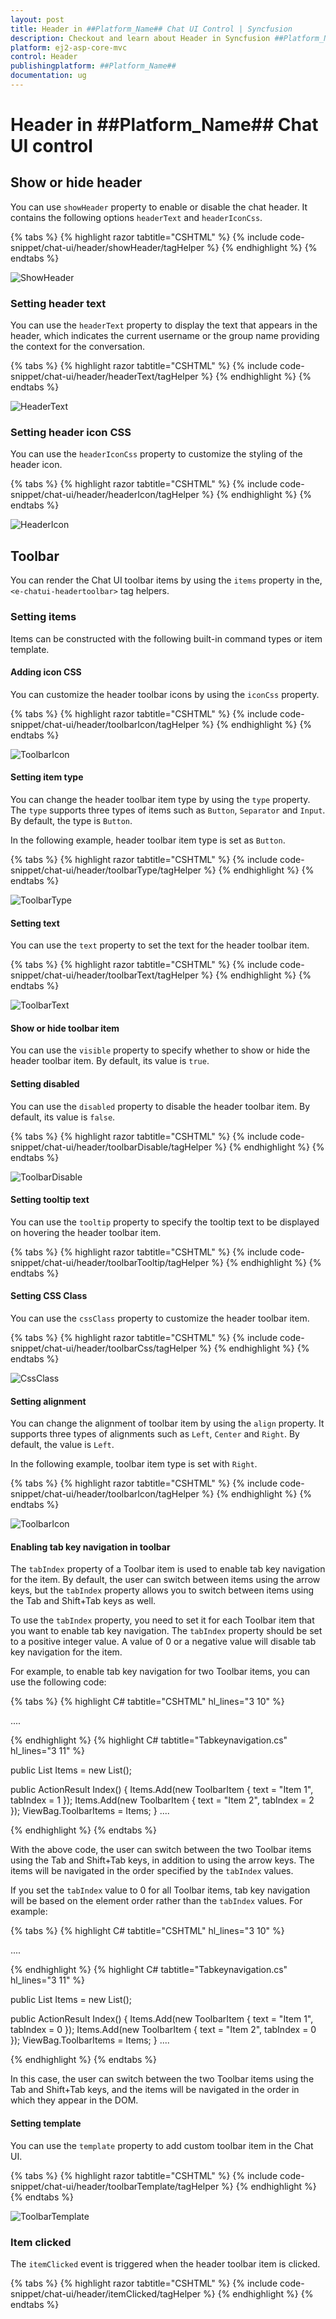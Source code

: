 ```yaml
---
layout: post
title: Header in ##Platform_Name## Chat UI Control | Syncfusion
description: Checkout and learn about Header in Syncfusion ##Platform_Name## Chat UI control of Syncfusion Essential JS 2 and more.
platform: ej2-asp-core-mvc
control: Header
publishingplatform: ##Platform_Name##
documentation: ug
---
```


# Header in ##Platform_Name## Chat UI control

## Show or hide header

You can use `showHeader` property to enable or disable the chat header. It contains the following options `headerText` and `headerIconCss`.

{% tabs %}
{% highlight razor tabtitle="CSHTML" %}
{% include code-snippet/chat-ui/header/showHeader/tagHelper %}
{% endhighlight %}
{% endtabs %}

![ShowHeader](images/show-header.png)

### Setting header text

You can use the `headerText` property to display the text that appears in the header, which indicates the current username or the group name providing the context for the conversation.

{% tabs %}
{% highlight razor tabtitle="CSHTML" %}
{% include code-snippet/chat-ui/header/headerText/tagHelper %}
{% endhighlight %}
{% endtabs %}

![HeaderText](images/header-text.png)

### Setting header icon CSS

You can use the `headerIconCss` property to customize the styling of the header icon.

{% tabs %}
{% highlight razor tabtitle="CSHTML" %}
{% include code-snippet/chat-ui/header/headerIcon/tagHelper %}
{% endhighlight %}
{% endtabs %}

![HeaderIcon](images/header-icon.png)

## Toolbar

You can render the Chat UI toolbar items by using the `items` property in the, `<e-chatui-headertoolbar>` tag helpers.

### Setting items

Items can be constructed with the following built-in command types or item template.

#### Adding icon CSS

You can customize the header toolbar icons by using the `iconCss` property.

{% tabs %}
{% highlight razor tabtitle="CSHTML" %}
{% include code-snippet/chat-ui/header/toolbarIcon/tagHelper %}
{% endhighlight %}
{% endtabs %}

![ToolbarIcon](images/toolbar-icon.png)

#### Setting item type

You can change the header toolbar item type by using the `type` property. The `type` supports three types of items such as `Button`, `Separator` and `Input`. By default, the type is `Button`.

In the following example, header toolbar item type is set as `Button`.

{% tabs %}
{% highlight razor tabtitle="CSHTML" %}
{% include code-snippet/chat-ui/header/toolbarType/tagHelper %}
{% endhighlight %}
{% endtabs %}

![ToolbarType](images/toolbar-type.png)

#### Setting text

You can use the `text` property to set the text for the header toolbar item.

{% tabs %}
{% highlight razor tabtitle="CSHTML" %}
{% include code-snippet/chat-ui/header/toolbarText/tagHelper %}
{% endhighlight %}
{% endtabs %}

![ToolbarText](images/toolbar-text.png)

#### Show or hide toolbar item

You can use the `visible` property to specify whether to show or hide the header toolbar item. By default, its value is `true`.

#### Setting disabled

You can use the `disabled` property to disable the header toolbar item. By default, its value is `false`.

{% tabs %}
{% highlight razor tabtitle="CSHTML" %}
{% include code-snippet/chat-ui/header/toolbarDisable/tagHelper %}
{% endhighlight %}
{% endtabs %}

![ToolbarDisable](images/toolbar-disable.png)

#### Setting tooltip text

You can use the `tooltip` property to specify the tooltip text to be displayed on hovering the header toolbar item.

{% tabs %}
{% highlight razor tabtitle="CSHTML" %}
{% include code-snippet/chat-ui/header/toolbarTooltip/tagHelper %}
{% endhighlight %}
{% endtabs %}

#### Setting CSS Class

You can use the `cssClass` property to customize the header toolbar item.

{% tabs %}
{% highlight razor tabtitle="CSHTML" %}
{% include code-snippet/chat-ui/header/toolbarCss/tagHelper %}
{% endhighlight %}
{% endtabs %}

![CssClass](images/toolbarCss.png)

#### Setting alignment

You can change the alignment of toolbar item by using the `align` property. It supports three types of alignments such as `Left`, `Center` and `Right`. By default, the value is `Left`.

In the following example, toolbar item type is set with `Right`.

{% tabs %}
{% highlight razor tabtitle="CSHTML" %}
{% include code-snippet/chat-ui/header/toolbarIcon/tagHelper %}
{% endhighlight %}
{% endtabs %}

![ToolbarIcon](images/toolbar-icon.png)

#### Enabling tab key navigation in toolbar

The `tabIndex` property of a Toolbar item is used to enable tab key navigation for the item. By default, the user can switch between items using the arrow keys, but the `tabIndex` property allows you to switch between items using the Tab and Shift+Tab keys as well.

To use the `tabIndex` property, you need to set it for each Toolbar item that you want to enable tab key navigation. The `tabIndex` property should be set to a positive integer value. A value of 0 or a negative value will disable tab key navigation for the item.

For example, to enable tab key navigation for two Toolbar items, you can use the following code:

{% tabs %}
{% highlight C# tabtitle="CSHTML" hl_lines="3 10" %}

<ejs-chatui id="chatUser">
    <e-chatui-headertoolbar items="@Model.Items"></e-chatui-headertoolbar>
</ejs-chatui>
....

{% endhighlight %}
{% highlight C# tabtitle="Tabkeynavigation.cs" hl_lines="3 11" %}

public List<ToolbarItem> Items = new List<ToolbarItem>();

public ActionResult Index()
{
    Items.Add(new ToolbarItem { text = "Item 1", tabIndex = 1 });
    Items.Add(new ToolbarItem { text = "Item 2", tabIndex = 2 });
    ViewBag.ToolbarItems = Items;
}
....

{% endhighlight %}
{% endtabs %}

With the above code, the user can switch between the two Toolbar items using the Tab and Shift+Tab keys, in addition to using the arrow keys. The items will be navigated in the order specified by the `tabIndex` values.

If you set the `tabIndex` value to 0 for all Toolbar items, tab key navigation will be based on the element order rather than the `tabIndex` values. For example:

{% tabs %}
{% highlight C# tabtitle="CSHTML" hl_lines="3 10" %}

<ejs-chatui id="chatUser">
    <e-chatui-headertoolbar items="@Model.Items"></e-chatui-headertoolbar>
</ejs-chatui>
....

{% endhighlight %}
{% highlight C# tabtitle="Tabkeynavigation.cs" hl_lines="3 11" %}

public List<ToolbarItem> Items = new List<ToolbarItem>();

public ActionResult Index()
{
    Items.Add(new ToolbarItem { text = "Item 1", tabIndex = 0 });
    Items.Add(new ToolbarItem { text = "Item 2", tabIndex = 0 });
    ViewBag.ToolbarItems = Items;
}
....

{% endhighlight %}
{% endtabs %}

In this case, the user can switch between the two Toolbar items using the Tab and Shift+Tab keys, and the items will be navigated in the order in which they appear in the DOM.

#### Setting template

You can use the `template` property to add custom toolbar item in the Chat UI.

{% tabs %}
{% highlight razor tabtitle="CSHTML" %}
{% include code-snippet/chat-ui/header/toolbarTemplate/tagHelper %}
{% endhighlight %}
{% endtabs %}

![ToolbarTemplate](images/toolbar-template.png)

### Item clicked

The `itemClicked` event is triggered when the header toolbar item is clicked.

{% tabs %}
{% highlight razor tabtitle="CSHTML" %}
{% include code-snippet/chat-ui/header/itemClicked/tagHelper %}
{% endhighlight %}
{% endtabs %}
